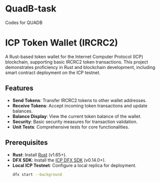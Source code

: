 # QuadB-task
Codes for QUADB
# ICP Token Wallet (IRCRC2)

A Rust-based token wallet for the Internet Computer Protocol (ICP) blockchain, supporting basic IRCRC2 token transactions. This project demonstrates proficiency in Rust and blockchain development, including smart contract deployment on the ICP testnet.

## Features

- **Send Tokens**: Transfer IRCRC2 tokens to other wallet addresses.
- **Receive Tokens**: Accept incoming token transactions and update balances.
- **Balance Display**: View the current token balance of the wallet.
- **Security**: Basic security measures for transaction validation.
- **Unit Tests**: Comprehensive tests for core functionalities.

## Prerequisites

- **Rust**: Install [Rust](https://www.rust-lang.org/tools/install) (v1.65+).
- **DFX SDK**: Install the [ICP DFX SDK](https://internetcomputer.org/docs/current/developer-docs/setup/install) (v0.14.0+).
- **Local ICP Testnet**: Configure a local replica for deployment.
  ```bash
  dfx start --background
